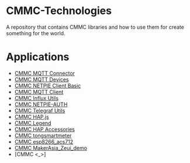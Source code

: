 # CMMC-Technologies
A repository that contains CMMC libraries and how to use them for create something for the world.

# Applications

* [CMMC MQTT Connector](https://github.com/cmmakerclub/MQTT-Connector)
* [CMMC MQTT Devices](https://github.com/cmmakerclub/cmmc-devices)
* [CMMC NETPIE Client Basic](https://github.com/cmmakerclub/netpie-client-basic)
* [CMMC MQTT Client](https://github.com/cmmakerclub/CMMC-NETPIE-MQTT-Client)
* [CMMC Influx Utils](https://github.com/cmmakerclub/influx-utils)
* [CMMC NETPIE-AUTH](https://github.com/cmmakerclub/netpie-auth)
* [CMMC Telegraf Utils](https://github.com/cmmakerclub/cmmc-telegraf)
* [CMMC HAP.js](https://github.com/cmmakerclub/CMMC-HAP-DEMO)
* [CMMC Legend](https://github.com/cmmakerclub/CMMC-Legend)
* [CMMC HAP Accessories](https://github.com/cmmakerclub/cmmc-accessories)
* [CMMC tongsmartmeter](https://github.com/cmmakerclub/tongsmartmeter)
* [CMMC esp8266_acs712](https://github.com/cmmakerclub/esp8266_acs712)
* [CMMC MakerAsia_Zeui_demo](https://github.com/cmmakerclub/MakerAsia_Zeui_demo)
* [CMMC <_>]